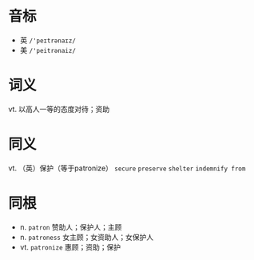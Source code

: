 # 音标

- 英 `/'peɪtrənaɪz/`
- 美 `/'peitrənaiz/`

# 词义

vt. 以高人一等的态度对待；资助


# 同义

vt. （英）保护（等于patronize）
`secure` `preserve` `shelter` `indemnify from`

# 同根

- n. `patron` 赞助人；保护人；主顾
- n. `patroness` 女主顾；女资助人；女保护人
- vt. `patronize` 惠顾；资助；保护

